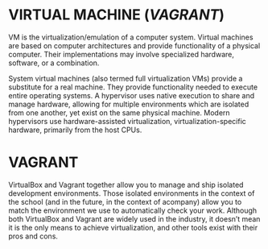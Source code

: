 # VIRTUAL MACHINE (_VAGRANT_)

VM is the virtualization/emulation of a computer system. Virtual machines are based on computer architectures and provide functionality of a physical computer. Their implementations may involve specialized hardware, software, or a combination.

System virtual machines (also termed full virtualization VMs) provide a substitute for a real machine. They provide functionality needed to execute entire operating systems. A hypervisor uses native execution to share and manage hardware, allowing for multiple environments which are isolated from one another, yet exist on the same physical machine. Modern hypervisors use hardware-assisted virtualization, virtualization-specific hardware, primarily from the host CPUs.
 

# VAGRANT

VirtualBox and Vagrant together allow you to manage and ship isolated development environments. Those isolated environments in the context of the school (and in the future, in the context of acompany) allow you to match the environment we use to automatically check your work.
Although both VirtualBox and Vagrant are widely used in the industry, it doesn’t mean it is the only means to achieve virtualization, and other tools exist with their pros and cons.
